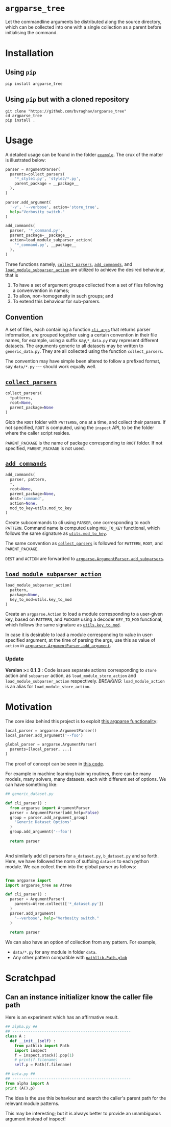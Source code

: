 # `argparse_tree` #

Let the commandline arguments be distributed along the
source directory, which can be collected into one with
a single collection as a parent before initialising the
command.

# Installation #

## Using `pip` ##
```shell
pip install argparse_tree
```

## Using `pip` but with a cloned repository ##
```shell
git clone "https://github.com/bvraghav/argparse_tree"
cd argparse_tree
pip install .
```

# Usage #

A detailed usage can be found in the folder
[`example`](./example). The crux of the matter is
illustrated below:

```python
parser = ArgumentParser(
  parents=collect_parsers(
    '*_style1.py', 'style2/*.py',
    parent_package = __package__
  ),
)

parser.add_argument(
  '-v', '--verbose', action='store_true',
  help="Verbosity switch."
)

add_commands(
  parser, '*_command.py',
  parent_package=__package__,
  action=load_module_subparser_action(
    '*_command.py', __package__
  ),
)
```

Three functions namely,
[`collect_parsers`](./argparse_tree/utils.py#L13),
[`add_commands`](./argparse_tree/utils.py#L90), and
[`load_module_subparser_action`](./argparse_tree/load_module_action.py#L31)
are utilized to achieve the desired behaviour, that is

1. To have a set of argument groups collected from a
   set of files following a convenvention in names;
2. To allow, non-homogeneity in such groups; and
3. To extend this behaviour for sub-parsers.

## Convention ##
A set of files, each containing a function
[`cli_args`](./example/alpha_style1.py#L1) that returns
parser information, are grouped together using a
certain convention in their file names, for example,
using a suffix say,`*_data.py` may represent different
datasets. The arguments generic to all datasets may be
written to `generic_data.py`. They are all collected
using the function `collect_parsers`.

The convention may have simple been altered to follow a
prefixed format, say `data/*.py` --- should work
equally well.

## [`collect_parsers`](./argparse_tree/utils.py#L13) ##

```python
collect_parsers(
  *patterns, 
  root=None,
  parent_package=None
)
```

Glob the `ROOT` folder with `PATTERNS`, one at a time,
and collect their parsers. If not specified, `ROOT` is
computed, using the `inspect` API, to be the folder
where the caller script resides. 

`PARENT_PACKAGE` is the name of package corresponding
to `ROOT` folder. If not specified, `PARENT_PACKAGE` is
not used.

## [`add_commands`](./argparse_tree/utils.py#L90) ##

```python
add_commands(
  parser, pattern, 
  *,
  root=None,
  parent_package=None,
  dest='command',
  action=None,
  mod_to_key=utils.mod_to_key
)
```

Create subcommands to cli using `PARSER`, one
corresponding to each `PATTERN`. Command name is
computed using `MOD_TO_KEY` functional, which follows
the same signature as
[`utils.mod_to_key`](./argparse_tree/utils.py#L65).

The same convention as
[`collect_parsers`](#collect_parsers) is followed for
`PATTERN`, `ROOT`, and `PARENT_PACKAGE`.

`DEST` and `ACTION` are forwarded to
[`argparse.ArgumentParser.add_subparsers`](https://docs.python.org/3/library/argparse.html?highlight=argparse%20argumentparser%20add_subparsers#argparse.ArgumentParser.add_subparsers).


## [`load_module_subparser_action`](./argparse_tree/load_module_action.py#L31) ##

```python
load_module_subparser_action(
  pattern,
  package=None,
  key_to_mod=utils.key_to_mod
)
```

Create an `argparse.Action` to load a module
corresponding to a user-given key, based on `PATTERN`,
and `PACKAGE` using a decoder `KEY_TO_MOD` functional,
which follows the same signature as
[`utils.key_to_mod`](./argparse_tree/utils.py#L110).

In case it is desirable to load a module corresponding
to value in user-specified argument, at the time of
parsing the args, use this as value of `action` in
[`argparser.ArgumentParser.add_argument`](https://docs.python.org/3/library/argparse.html?highlight=argparse%20argumentparser%20add_argument#argparse.ArgumentParser.add_argument).

### Update ###
**Version >= 0.1.3** : Code issues separate actions
corresponding to `store` action and `subparser` action,
as `load_module_store_action` and
`load_module_subparser_action`
respectively. *BREAKING*: `load_module_action` is an
alias for `load_module_store_action`.


# Motivation #

The core idea behind this project is to exploit [this
argparse
functionality](https://docs.python.org/3/library/argparse.html?highlight=parents#parents):

```python
local_parser = argparse.ArgumentParser()
local_parser.add_argument('--foo')

global_parser = argparse.ArgumentParser(
  parents=[local_parser, ...]
)
```

The proof of concept can be seen in [this
code](./scratchpad/proof_of_concept.py).

For example in machine learning training routines,
there can be many models, many solvers, many datasets,
each with different set of options. We can have
something like:

```python
## generic_dataset.py

def cli_parser() :
  from argparse import ArgumentParser
  parser = ArgumentParser(add_help=False)
  group = parser.add_argument_group(
    'Generic Dataset Options'
  )
  group.add_arguemnt('--foo')
  
  return parser
  
```

And similarly add cli parsers for `a_dataset.py`,
`b_dataset.py` and so forth. Here, we have followed the
norm of suffxing `dataset` to each python module. We
can collect them into the global parser as follows:

```python

from argparse import 
import argparse_tree as Atree

def cli_parser() :
  parser = ArgumentParser(
    parents=Atree.collect(['*_dataset.py'])
  )
  parser.add_argument(
    '--verbose', help="Verbosity switch."
  )
  
  return parser
```

We can also have an option of collection from any
pattern. For example,

+ `data/*.py` for any module in folder `data`.
+ Any other pattern compatible with
  [`pathllib.Path.glob`](https://docs.python.org/3/library/pathlib.html?highlight=glob#pathlib.Path.glob)
  


# Scratchpad #

## Can an instance initializer know the caller file path ##
  
Here is an experiment which has an affirmative result.
```python
## alpha.py ##
## ----------------------------------------------------
class A :
  def __init__(self) :
    from pathlib import Path
    import inspect
    f = inspect.stack().pop(1)
    # print(f.filename)
    self.p = Path(f.filename)
```

```python
## beta.py ##
## ----------------------------------------------------
from alpha import A
print (A().p)
```

The idea is the use this behaviour and search the
caller's parent path for the relevant module patterns.

This may be interesting; but it is always better to
provide an unambiguous argument instead of inspect!
